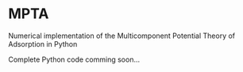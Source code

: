# MPTA
Numerical implementation of the Multicomponent Potential Theory of Adsorption in Python

Complete Python code comming soon...
